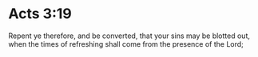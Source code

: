 # Acts 3:19

Repent ye therefore, and be converted, that your sins may be blotted out, when the times of refreshing shall come from the presence of the Lord;